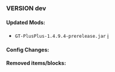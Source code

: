 ### VERSION dev

#### Updated Mods:

* `GT-PlusPlus-1.4.9.4-prerelease.jar` [:information_source:](https://minecraft.curseforge.com/projects/gregtech-gt-gtplusplus/files/2344635)

#### Config Changes:

#### Removed items/blocks:

```yaml
```
